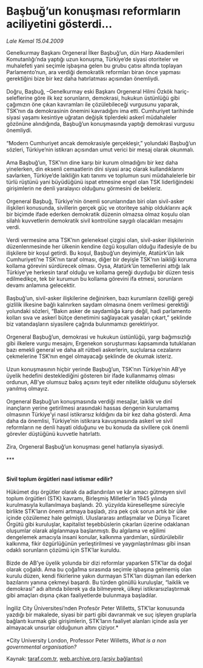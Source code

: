 # Başbuğ’un konuşması reformların aciliyetini gösterdi...

*Lale Kemal 15.04.2009*

<div class="yazi">Genelkurmay Başkanı Orgeneral İlker Başbuğ’un, dün Harp Akademileri Komutanlığı’nda yaptığı uzun konuşma, Türkiye’de siyasi otoriteler ve muhalefeti yani seçimle işbaşına gelen bu grubu çatısı altında toplayan Parlamento’nun, ara verdiği demokratik reformları biran önce yapması gerektiğini bize bir kez daha hatırlatması açısından önemliydi. <br/><br/>Doğru, Başbuğ, –Genelkurmay eski Başkanı Orgeneral Hilmi Özkök hariç- seleflerine göre ilk kez sorunların, demokrasi, hukukun üstünlüğü gibi çağımızın öne çıkan kavramları ile çözülebileceği vurgusunu yaparak, TSK’nın da demokrasinin önemini kavradığını ima etti. Cumhuriyet tarihinde siyasi yaşamı kesintiye uğratan değişik tiplerdeki askerî müdahaleler gözönüne alındığında, Başbuğ’un konuşmasında yaptığı demokrasi vurgusu önemliydi. <br/><br/>“Modern Cumhuriyet ancak demokrasiyle gerçekleşir,” yolundaki Başbuğ’un sözleri, Türkiye’nin istikrarı açısından umut verici bir mesaj olarak okunmalı. <br/><br/>Ama Başbuğ’un, TSK’nın dine karşı bir kurum olmadığını bir kez daha yinelerken, din eksenli cemaatlerin dini siyasi araç olarak kullandıklarını savlarken, Türkiye’de laikliğin katı tanımı ve toplumun suni müdahalelerle bir türlü rüştünü yani büyüdüğünü ispat etmesine engel olan TSK liderliğindeki girişimlerin ne denli yaralayıcı olduğunu görmesini de bekleriz. <br/><br/>Orgeneral Başbuğ, Türkiye’nin önemli sorunlarından biri olan sivil-asker ilişkileri konusunda, sivillerin gerçek güç ve otoriteye sahip olduklarını açık bir biçimde ifade ederken demokratik düzenin olmazsa olmaz koşulu olan silahlı kuvvetlerin demokratik sivil kontrolüne saygılı olacakları mesajını verdi. <br/><br/>Verdi vermesine ama TSK’nın geleneksel çizgisi olan, sivil-asker ilişkilerinin düzenlenmesinde her ülkenin kendine özgü koşulları olduğu ifadesiyle de bu ilişkilere bir koşul getirdi. Bu koşul, Başbuğ’un deyimiyle, Atatürk’ün laik Cumhuriyeti’ne TSK’nın taraf olması, diğer bir deyişle TSK’nın laikliği koruma kollama görevini sürdürecek olması. Oysa, Atatürk’ün temellerini attığı laik Türkiye’ye herkesin taraf olduğu ve kollama gereği duyduğu bir düzen tesis edilmedikçe, tek bir kurumun bu kollama görevini ifa etmesi, sorunların devamı anlamına gelecektir. <br/><br/>Başbuğ’un, sivil-asker ilişkilerine değinirken, bazı kurumların özelliği gereği gizlilik ilkesine bağlı kalınırken saydam olmasına önem verilmesi gerektiği yolundaki sözleri, “Bakın asker de saydamlığa karşı değil, hadi parlamento kolları sıva ve askerî bütçe denetimini sağlayacak yasaları çıkart,” şeklinde biz vatandaşların siyasilere çağrıda bulunmamızı gerektiriyor. <br/><br/>Orgeneral Başbuğ’un, demokrasi ve hukukun üstünlüğü, yargı bağımsızlığı gibi ilkelere vurgu mesajını, Ergenekon soruşturması kapsamında tutuklanan bazı emekli general ve daha alt rütbeli askerlerin, suçlularsa cezalarını çekmelerine TSK’nın engel olmayacağı şeklinde de okumak isteriz. <br/><br/>Uzun konuşmasının hiçbir yerinde Başbuğ’un, TSK’nın Türkiye’nin AB’ye üyelik hedefini desteklediğini gösteren bir ifade kullanmamış olması ordunun, AB’ye olumsuz bakış açısını teyit eder nitelikte olduğunu söylersek yanılmış olmayız. <br/><br/>Orgeneral Başbuğ’un konuşmasında verdiği mesajlar, laiklik ve dinî inançların yerine getirilmesi arasındaki hassas dengenin kurulamamış olmasının Türkiye’yi nasıl istikrarsız kıldığını da bir kez daha gösterdi. Ama daha da önemlisi, Türkiye’nin istikrara kavuşmasında askerî ve sivil reformların ne denli hayati olduğunu ve bu konuda da sivillere çok önemli görevler düştüğünü kuvvetle hatırlattı. <br/><br/>Zira, Orgeneral Başbuğ’un konuşması genel hatlarıyla siyasiydi. <br/><br/>*** <br/><br/><br/><strong>Sivil toplum örgütleri nasıl istismar edilir?</strong> <br/><br/>Hükümet dışı örgütler olarak da adlandırılan ve kâr amacı gütmeyen sivil toplum örgütleri (STK) kavramı, Birleşmiş Milletler’in 1945 yılında kurulmasıyla kullanılmaya başlandı. 20. yüzyılda küreselleşme süreciyle birlikte STK’ların önemi artmaya başladı, zira pek çok sorun artık bir ülke içinde çözülemez hale gelmişti. Uluslararası antlaşmalar ve Dünya Ticaret Örgütü gibi kuruluşlar, kapitalist teşebbüslerin çıkarları üzerine odaklanan oluşumlar olarak algılanmaya başlanmıştı. Bu algılama ve eğilimi dengelemek amacıyla insani konular, kalkınma yardımları, sürdürülebilir kalkınma, fikir özgürlüğünün yerleştirilmesi ve yaygınlaştırılması gibi insan odaklı sorunların çözümü için STK’lar kuruldu. <br/><br/>Bizde de AB’ye üyelik yolunda bir dizi reformlar yaparken STK’lar da doğal olarak çoğaldı. Ama bu çoğa1ma sırasında seçimle işbaşına gelmemiş olan kurulu düzen, kendi fikirlerine yakın durmayan STK’ları düşman ilan ederken bazılarını yanına çekmeyi başardı. Bu türden gönüllü kuruluşlar, “laiklik ve demokrasi” adı altında bilerek ya da bilmeyerek, ülkeyi istikrarsızlaştırmak gibi amaçları dışına çıkan faaliyetlerde bulunmaya başladılar. <br/><br/>İngiliz City Üniversitesi’nden Profesör Peter Willetts, STK’lar konusunda yazdığı bir makalede, siyasi bir parti gibi davranmak ve suç işleyen gruplarla bağlantı kurmak gibi girişimlerin, STK’ların faaliyet alanları içinde asla yer almayacak unsurlar olduğunun altını çiziyor.* <br/><br/>*City University London, Professor Peter Willetts, <i>What is a non governmental organisation?</i>
</div>

Kaynak: [taraf.com.tr](http://www.taraf.com.tr/lale-kemal/makale-basbugun-konusmasi-reformlarin-aciliyetini.htm), [web.archive.org (arşiv bağlantısı)](http://web.archive.org/web/20130815132556/http://www.taraf.com.tr/lale-kemal/makale-basbugun-konusmasi-reformlarin-aciliyetini.htm)
